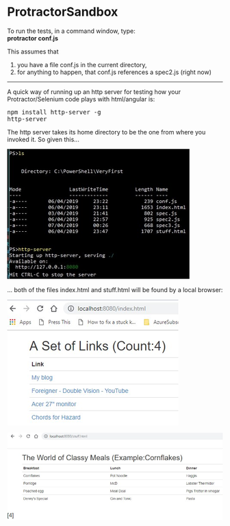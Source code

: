 # ProtractorSandbox

To run the tests, in a command window, type:<br>
<b>protractor conf.js</b>

This assumes that
<ol>
  <li> you have a file conf.js in the current directory, </li>
  <li> for anything to happen, that conf.js references a spec2.js (right now) </li>
</ol>
<hr/>
A quick way of running up an http server for testing how your Protractor/Selenium code plays with html/angular is:
<pre>
npm install http-server -g
http-server
</pre>
The http server takes its home directory to be the one from where you invoked it. So given this...

![](./assets/images/DirListing01.jpg)

... both of the files index.html and stuff.html will be found by a local browser:

![](./assets/images/indexHtmlSearch01.jpg)

![](./assets/images/indexHtmlSearch02.jpg)





